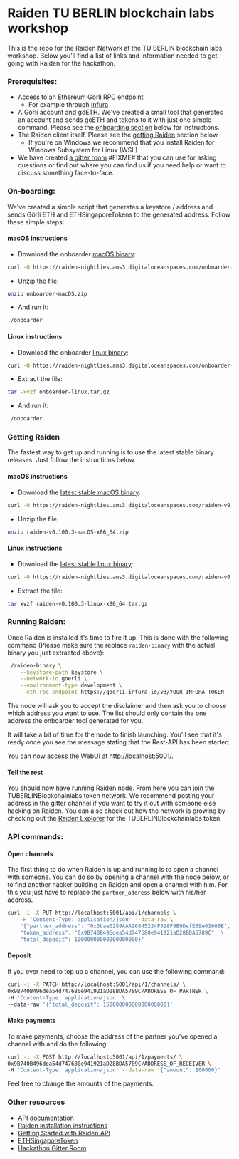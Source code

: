 # Raiden TU BERLIN blockchain labs workshop

This is the repo for the Raiden Network at the TU BERLIN blockchain labs workshop.
Below you'll find a list of links and information needed to get going with Raiden for the hackathon.

### Prerequisites:
- Access to an Ethereum Görli RPC endpoint
    - For example through [Infura](https://infura.io/login)
- A Görli account and göETH. We've created a small tool that generates an account and sends göETH and tokens to it with just one simple command. Please see the [onboarding section](#on-boarding) below for instructions.
- The Raiden client itself. Please see the [getting Raiden](#getting-raiden) section below.
  - If you're on Windows we recommend that you install Raiden for Windows Subsystem for Linux (WSL)
- We have created [a gitter room](https://gitter.im/raiden-network/FIXME) #FIXME# that you can use for asking questions or find out where you can find us if you need help or want to discuss something face-to-face.

### On-boarding:
We've created a simple script that generates a keystore / address and sends Görli ETH and ETHSingaporeTokens to the generated address. Follow these simple steps:

#### macOS instructions
- Download the onboarder [macOS binary](https://raiden-nightlies.ams3.digitaloceanspaces.com/onboarder-macOS.zip):
```sh
curl -O https://raiden-nightlies.ams3.digitaloceanspaces.com/onboarder-macOS.zip
```
- Unzip the file:
```sh
unzip onboarder-macOS.zip
```
- And run it:
```sh
./onboarder
```

#### Linux instructions
- Download the onboarder [linux binary](https://raiden-nightlies.ams3.digitaloceanspaces.com/onboarder-linux.tar.gz):
```sh
curl -O https://raiden-nightlies.ams3.digitaloceanspaces.com/onboarder-linux.tar.gz
```
- Extract the file:
```sh
tar -xvzf onboarder-linux.tar.gz
```
- And run it:
```sh
./onboarder
```

### Getting Raiden
The fastest way to get up and running is to use the latest stable binary releases. Just follow the instructions below.

#### macOS instructions
- Download the [latest stable macOS binary](https://raiden-nightlies.ams3.digitaloceanspaces.com/raiden-v0.100.3-macOS-x86_64.zip):
```sh
curl -O https://raiden-nightlies.ams3.digitaloceanspaces.com/raiden-v0.100.3-macOS-x86_64.zip
```
- Unzip the file:
```sh
unzip raiden-v0.100.3-macOS-x86_64.zip
```

#### Linux instructions
- Download the [latest stable linux binary](https://raiden-nightlies.ams3.digitaloceanspaces.com/raiden-v0.100.3-linux-x86_64.tar.gz):
```sh
curl -O https://raiden-nightlies.ams3.digitaloceanspaces.com/raiden-v0.100.3-linux-x86_64.tar.gz
```
- Extract the file:
```sh
tar xvzf raiden-v0.100.3-linux-x86_64.tar.gz
```

### Running Raiden:
Once Raiden is installed it's time to fire it up. This is done with the following command (Please make sure the replace `raiden-binary` with the actual binary you just extracted above):
```sh
./raiden-binary \
    --keystore-path keystore \
    --network-id goerli \
    --environment-type development \
    --eth-rpc-endpoint https://goerli.infura.io/v3/YOUR_INFURA_TOKEN
```

The node will ask you to accept the disclaimer and then ask you to choose which address you want to use. The list should only contain the one address the onboarder tool generated for you.

It will take a bit of time for the node to finish launching.
You'll see that it's ready once you see the message stating that the Rest-API has been started.

You can now access the WebUI at [http://localhost:5001/](http://localhost:5001).

#### Tell the rest

You should now have running Raiden node. From here you can join the TUBERLINBlockchainlabs token network. We recommend posting your address in the gitter channel if you want to try it out with someone else hacking on Raiden.
You can also check out how the network is growing by checking out the [Raiden Explorer](https://goerli.explorer.raiden.network/tokens/0x9B740B496dea54d747680e941921aD28BDA5789C) for the TUBERLINBlockchainlabs token.

### API commands:

#### Open channels
The first thing to do when Raiden is up and running is to open a channel with someone. You can do so by opening a channel with the node below, or to find another hacker building on Raiden and open a channel with him. For this you just have to replace the `partner_address` below with his/her address.

```sh
curl -i -X PUT http://localhost:5001/api/1/channels \
    -H 'Content-Type: application/json' --data-raw \
    '{"partner_address": "0x0bae0289AAA26845224F528F9B9DefE69e01606E", \
    "token_address": "0x9B740B496dea54d747680e941921aD28BDA5789C", \
    "total_deposit": 10000000000000000000}'
```

#### Deposit
If you ever need to top up a channel, you can use the following command:
```sh
curl -i -X PATCH http://localhost:5001/api/1/channels/ \
0x9B740B496dea54d747680e941921aD28BDA5789C/ADDRESS_OF_PARTNER \
-H 'Content-Type: application/json' \
--data-raw '{"total_deposit": 15000000000000000000}'
```

#### Make payments
To make payments, choose the address of the partner you've opened a channel with and do the following:
```sh
curl -i -X POST http://localhost:5001/api/1/payments/ \
0x9B740B496dea54d747680e941921aD28BDA5789C/ADDRESS_OF_RECEIVER \
-H 'Content-Type: application/json' --data-raw '{"amount": 100000}'
```

Feel free to change the amounts of the payments.

### Other resources
- [API documentation](https://raiden-network.readthedocs.io/en/latest/rest_api.html)
- [Raiden installation instructions](https://raiden-network.readthedocs.io/en/latest/overview_and_guide.html#installation)
- [Getting Started with Raiden API](https://raiden-network.readthedocs.io/en/latest/api_walkthrough.html)
- [ETHSingaporeToken](https://goerli.etherscan.io/address/0x9B740B496dea54d747680e941921aD28BDA5789C#code)
- [Hackathon Gitter Room](https://gitter.im/raiden-network/eth-singapore-hackathon)
